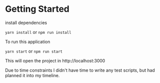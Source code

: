 # Getting Started

install dependencies

`yarn install` or `npm run install`

To run this application

`yarn start` or `npm run start`

This will open the project in http://localhost:3000

Due to time constraints I didn't have time to write any test scripts, but had planned it into my timeline.
